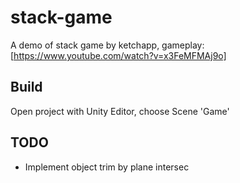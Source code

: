 # stack-game
A demo of stack game by ketchapp, gameplay: [https://www.youtube.com/watch?v=x3FeMFMAj9o]

## Build
Open project with Unity Editor, choose Scene 'Game'


## TODO
- Implement object trim by plane intersec
